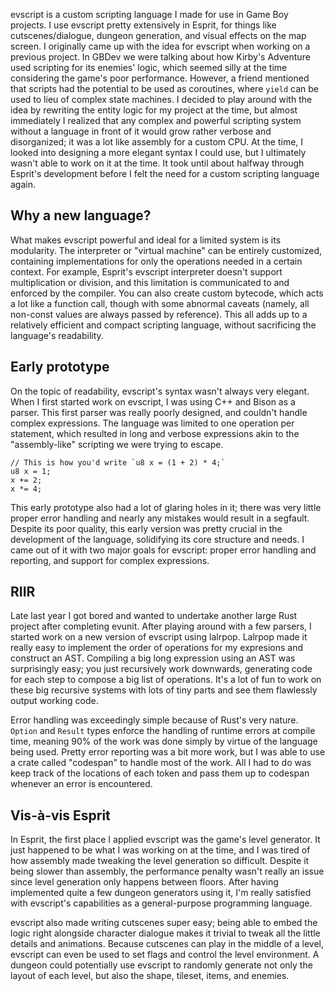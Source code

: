 <!-- metadata
title = "evscript: Elegant Scripting on the Game Boy"
published = 2023-04-05
tags = ["Esprit Development"]
-->

evscript is a custom scripting language I made for use in Game Boy projects.
I use evscript pretty extensively in Esprit, for things like cutscenes/dialogue,
dungeon generation, and visual effects on the map screen.
I originally came up with the idea for evscript when working on a previous project.
In GBDev we were talking about how Kirby's Adventure used scripting for its enemies' logic,
which seemed silly at the time considering the game's poor performance.
However, a friend mentioned that scripts had the potential to be used as coroutines,
where `yield` can be used to lieu of complex state machines.
I decided to play around with the idea by rewriting the entity logic for my project at the time,
but almost immediately I realized that any complex and powerful scripting system
without a language in front of it would grow rather verbose and disorganized;
it was a lot like assembly for a custom CPU.
At the time, I looked into designing a more elegant syntax I could use,
but I ultimately wasn't able to work on it at the time.
It took until about halfway through Esprit's development before I felt the need for a custom scripting language again.

## Why a new language?

What makes evscript powerful and ideal for a limited system is its modularity.
The interpreter or "virtual machine" can be entirely customized,
containing implementations for only the operations needed in a certain context.
For example, Esprit's evscript interpreter doesn't support multiplication or division,
and this limitation is communicated to and enforced by the compiler.
You can also create custom bytecode, which acts a lot like a function call,
though with some abnormal caveats (namely, all non-const values are always passed by reference).
This all adds up to a relatively efficient and compact scripting language,
without sacrificing the language's readability.

## Early prototype

On the topic of readability, evscript's syntax wasn't always very elegant.
When I first started work on evscript, I was using C++ and Bison as a parser.
This first parser was really poorly designed, and couldn't handle complex expressions.
The language was limited to one operation per statement,
which resulted in long and verbose expressions akin to the "assembly-like" scripting we were trying to escape.

```
// This is how you'd write `u8 x = (1 + 2) * 4;`
u8 x = 1;
x += 2;
x *= 4;
```

This early prototype also had a lot of glaring holes in it;
there was very little proper error handling and nearly any mistakes would result in a segfault.
Despite its poor quality, this early version was pretty crucial in the development of the language,
solidifying its core structure and needs.
I came out of it with two major goals for evscript: proper error handling and reporting, and support for complex expressions.

## RIIR

Late last year I got bored and wanted to undertake another large Rust project after completing evunit.
After playing around with a few parsers, I started work on a new version of evscript using lalrpop.
Lalrpop made it really easy to implement the order of operations for my expresions and construct an AST.
Compiling a big long expression using an AST was surprisingly easy;
you just recursively work downwards, generating code for each step to compose a big list of operations.
It's a lot of fun to work on these big recursive systems with lots of tiny parts and see them flawlessly output working code.

Error handling was exceedingly simple because of Rust's very nature.
`Option` and `Result` types enforce the handling of runtime errors at compile time,
meaning 90% of the work was done simply by virtue of the language being used.
Pretty error reporting was a bit more work, but I was able to use a crate called "codespan" to handle most of the work.
All I had to do was keep track of the locations of each token and pass them up to codespan whenever an error is encountered.

## Vis-à-vis Esprit

In Esprit, the first place I applied evscript was the game's level generator.
It just happened to be what I was working on at the time,
and I was tired of how assembly made tweaking the level generation so difficult.
Despite it being slower than assembly,
the performance penalty wasn't really an issue since level generation only happens between floors.
After having implemented quite a few dungeon generators using it,
I'm really satisfied with evscript's capabilities as a general-purpose programming language.

evscript also made writing cutscenes super easy;
being able to embed the logic right alongside character dialogue makes it trivial to tweak all the little details and animations.
Because cutscenes can play in the middle of a level, evscript can even be used to set flags and control the level environment.
A dungeon could potentially use evscript to randomly generate not only the layout of each level, but also the shape, tileset, items, and enemies.
